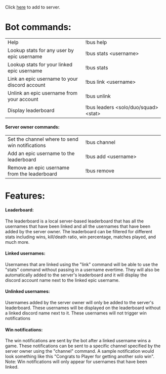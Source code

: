 Click <a href="https://discordapp.com/oauth2/authorize?client_id=418856305592107009&scope=bot&permissions=68608">here</a> to add to server.

<h1>Bot commands:</h1>
<table style="width: 100%">
  <colgroup>
       <col span="1" style="width: 50%;">
       <col span="1" style="width: 50%;">
  </colgroup>
  <tr>
    <td>Help</td>
    <td> !bus help</td>
  </tr>
  <tr>
    <td>Lookup stats for any user by epic username</td>
    <td>!bus stats &lt;username&gt;</td>
  </tr>
  <tr>
    <td>Lookup stats for your linked epic username</td>
    <td>!bus stats</td>
  </tr>
  <tr>
    <td>Link an epic username to your discord account</td>
    <td>!bus link &lt;username&gt;</td>
  </tr>
  <tr>
    <td>Unlink an epic username from your account</td>
    <td>!bus unlink</td>
  </tr>
  <tr>
    <td>Display leaderboard</td>
    <td>!bus leaders &lt;solo/duo/squad&gt; &lt;stat&gt;</td>
  </tr>
</table>
  
<h4>Server owner commands:</h4>
<table>
  <colgroup>
       <col span="1" style="width: 50%;">
       <col span="1" style="width: 50%;">
  </colgroup>
  <tr>
    <td>Set the channel where to send win notifications</td>
    <td>!bus channel</td>
  </tr>
  <tr>
    <td>Add an epic username to the leaderboard</td>
    <td>!bus add &lt;username&gt;</td>
  </tr>
  <tr>
    <td>Remove an epic username from the leaderboard</td>
    <td>!bus remove</td>
  </tr>
</table>


<h1>Features:</h1>
<h4>Leaderboard:</h4>
<p>The leaderboard is a local server-based leaderboard that has all the usernames that have been linked and all the usernames that have been added by the server owner. The leaderboard can be filtered for different stats including wins, kill/death ratio, win percentage, matches played, and much more.</p>
<h4>Linked usernames:</h4>
<p>Usernames that are linked using the "link" command will be able to use the "stats" command without passing in a username evertime. They will also be automatically added to the server's leaderboard and it will display the discord account name next to the linked epic username.</p>
<h4>Unlinked usernames:</h4>
<p>Usernames added by the server owner will only be added to the server's leaderboard. These usernames will be displayed on the leaderboard without a linked discord name next to it. These usernames will not trigger win notifications</p>
<h4>Win notifications:</h4>
<p>The win notifications are sent by the bot after a linked username wins a game. These notifications can be sent to a specific channel specified by the server owner using the "channel" command. A sample notification would look something like this "Congrats to Player for getting another solo win". Note: Win notifications will only appear for usernames that have been linked.</p>
